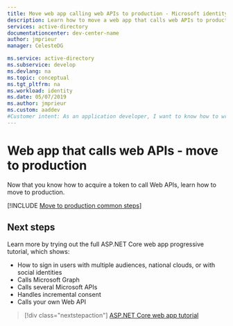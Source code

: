 ```yaml
---
title: Move web app calling web APIs to production - Microsoft identity platform | Azure
description: Learn how to move a web app that calls web APIs to production.
services: active-directory
documentationcenter: dev-center-name
author: jmprieur
manager: CelesteDG

ms.service: active-directory
ms.subservice: develop
ms.devlang: na
ms.topic: conceptual
ms.tgt_pltfrm: na
ms.workload: identity
ms.date: 05/07/2019
ms.author: jmprieur
ms.custom: aaddev 
#Customer intent: As an application developer, I want to know how to write a Web app that calls Web APIs using the Microsoft identity platform for developers.
---
```


# Web app that calls web APIs - move to production

Now that you know how to acquire a token to call Web APIs, learn how to move to production.

[!INCLUDE [Move to production common steps](../../../includes/active-directory-develop-scenarios-production.md)]

## Next steps

Learn more by trying out the full ASP.NET Core web app progressive tutorial, which shows:

- How to sign in users with multiple audiences, national clouds, or with social identities
- Calls Microsoft Graph
- Calls several Microsoft APIs
- Handles incremental consent
- Calls your own Web API

> [!div class="nextstepaction"]
> [ASP.NET Core web app tutorial](https://github.com/Azure-Samples/ms-identity-aspnetcore-webapp-tutorial#scope-of-this-tutorial)

<!--- Removing this diagram as it's already shown from the next step linked tutorial

![Tutorial overview](media/scenarios/aspnetcore-webapp-tutorial.svg)

--->
